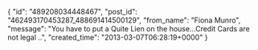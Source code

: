  {
   "id": "489208034448467",
   "post_id": "462493170453287_488691414500129",
   "from_name": "Fiona Munro",
   "message": "You have to put a Quite Lien on the house...Credit Cards are not legal ..",
   "created_time": "2013-03-07T06:28:19+0000"
 }
